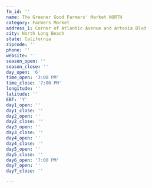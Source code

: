 ```yaml
---
fm_id: ''
name: The Greener Good Farmers' Market NORTH
category: Farmers Market
address_1: Corner of Atlantic Avenue and Artesia Blvd
city: North Long Beach
state: California
zipcode: ''
phone: ''
website: ''
season_open: ''
season_close: ''
day_open: '6'
time_open: '3:00 PM'
time_close: '7:00 PM'
longitude: ''
latitude: ''
EBT: 'Y'
day1_open: ''
day1_close: ''
day2_open: ''
day2_close: ''
day3_open: ''
day3_close: ''
day4_open: ''
day4_close: ''
day5_open: ''
day5_close: ''
day6_open: '7:00 PM'
day7_open: ''
day7_close: ''

---
```

